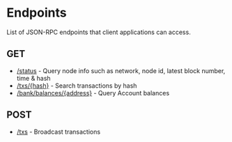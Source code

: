 # Endpoints

List of JSON-RPC endpoints that client applications can access.

## GET

* [/status](status.md#status) - Query node info such as network, node id, latest block number, time & hash
* [/txs/{hash}](txs.md#GET) - Search transactions by hash
* [/bank/balances/{address}](bank.md) - Query Account balances 

## POST
* [/txs](txs.md#POST) - Broadcast transactions